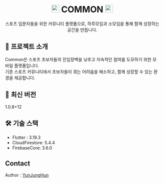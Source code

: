 <h1 align="center"><img src="https://raw.githubusercontent.com/Tarikul-Islam-Anik/Animated-Fluent-Emojis/master/Emojis/Travel%20and%20places/Milky%20Way.png" alt="Milky Way" width="25" height="25" /> COMMON <img src="https://raw.githubusercontent.com/Tarikul-Islam-Anik/Animated-Fluent-Emojis/master/Emojis/Travel%20and%20places/Milky%20Way.png" alt="Milky Way" width="25" height="25" /></h1>

<div align="center">  
스포츠 입문자들을 위한 커뮤니티 플랫폼으로, 하루모임과 소모임을 통해 함께 성장하는 공간을 만듭니다.
</div>

## 📌 프로젝트 소개

Common은 스포츠 초보자들의 진입장벽을 낮추고 지속적인 참여를 도모하기 위한 모바일 플랫폼입니다.<br/>
기존 스포츠 커뮤니티에서 초보자들이 겪는 어려움을 해소하고, 함께 성장할 수 있는 환경을 제공합니다.

## 🚀 최신 버전

1.0.8+12

## 🛠️ 기술 스택
- Flutter : 3.19.3
- CloudFirestore: 5.4.4
- FirebaseCore: 3.6.0

## Contact
Author : [YunJungHun](https://github.com/yunjunghun0116)


